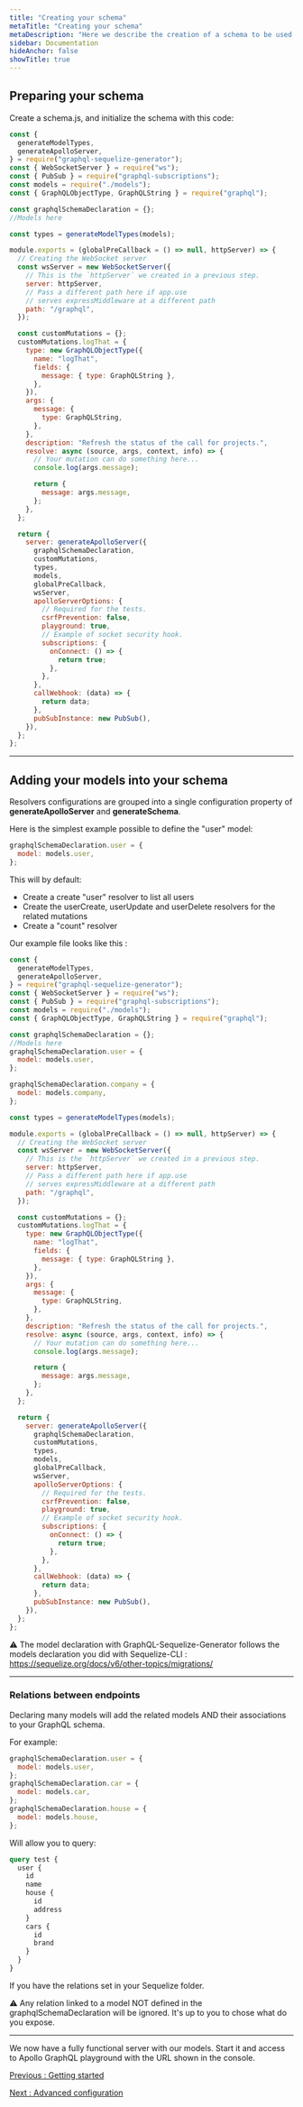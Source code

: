 ```yaml
---
title: "Creating your schema"
metaTitle: "Creating your schema"
metaDescription: "Here we describe the creation of a schema to be used with graphql-sequelize-generator"
sidebar: Documentation
hideAnchor: false
showTitle: true
---
```


## Preparing your schema

Create a schema.js, and initialize the schema with this code:

```javascript
const {
  generateModelTypes,
  generateApolloServer,
} = require("graphql-sequelize-generator");
const { WebSocketServer } = require("ws");
const { PubSub } = require("graphql-subscriptions");
const models = require("./models");
const { GraphQLObjectType, GraphQLString } = require("graphql");

const graphqlSchemaDeclaration = {};
//Models here

const types = generateModelTypes(models);

module.exports = (globalPreCallback = () => null, httpServer) => {
  // Creating the WebSocket server
  const wsServer = new WebSocketServer({
    // This is the `httpServer` we created in a previous step.
    server: httpServer,
    // Pass a different path here if app.use
    // serves expressMiddleware at a different path
    path: "/graphql",
  });

  const customMutations = {};
  customMutations.logThat = {
    type: new GraphQLObjectType({
      name: "logThat",
      fields: {
        message: { type: GraphQLString },
      },
    }),
    args: {
      message: {
        type: GraphQLString,
      },
    },
    description: "Refresh the status of the call for projects.",
    resolve: async (source, args, context, info) => {
      // Your mutation can do something here...
      console.log(args.message);

      return {
        message: args.message,
      };
    },
  };

  return {
    server: generateApolloServer({
      graphqlSchemaDeclaration,
      customMutations,
      types,
      models,
      globalPreCallback,
      wsServer,
      apolloServerOptions: {
        // Required for the tests.
        csrfPrevention: false,
        playground: true,
        // Example of socket security hook.
        subscriptions: {
          onConnect: () => {
            return true;
          },
        },
      },
      callWebhook: (data) => {
        return data;
      },
      pubSubInstance: new PubSub(),
    }),
  };
};
```

---

## Adding your models into your schema

Resolvers configurations are grouped into a single configuration property of **generateApolloServer** and **generateSchema**.

Here is the simplest example possible to define the "user" model:

```javascript
graphqlSchemaDeclaration.user = {
  model: models.user,
};
```

This will by default:

- Create a create "user" resolver to list all users
- Create the userCreate, userUpdate and userDelete resolvers for the related mutations
- Create a "count" resolver

Our example file looks like this :

```javascript
const {
  generateModelTypes,
  generateApolloServer,
} = require("graphql-sequelize-generator");
const { WebSocketServer } = require("ws");
const { PubSub } = require("graphql-subscriptions");
const models = require("./models");
const { GraphQLObjectType, GraphQLString } = require("graphql");

const graphqlSchemaDeclaration = {};
//Models here
graphqlSchemaDeclaration.user = {
  model: models.user,
};

graphqlSchemaDeclaration.company = {
  model: models.company,
};

const types = generateModelTypes(models);

module.exports = (globalPreCallback = () => null, httpServer) => {
  // Creating the WebSocket server
  const wsServer = new WebSocketServer({
    // This is the `httpServer` we created in a previous step.
    server: httpServer,
    // Pass a different path here if app.use
    // serves expressMiddleware at a different path
    path: "/graphql",
  });

  const customMutations = {};
  customMutations.logThat = {
    type: new GraphQLObjectType({
      name: "logThat",
      fields: {
        message: { type: GraphQLString },
      },
    }),
    args: {
      message: {
        type: GraphQLString,
      },
    },
    description: "Refresh the status of the call for projects.",
    resolve: async (source, args, context, info) => {
      // Your mutation can do something here...
      console.log(args.message);

      return {
        message: args.message,
      };
    },
  };

  return {
    server: generateApolloServer({
      graphqlSchemaDeclaration,
      customMutations,
      types,
      models,
      globalPreCallback,
      wsServer,
      apolloServerOptions: {
        // Required for the tests.
        csrfPrevention: false,
        playground: true,
        // Example of socket security hook.
        subscriptions: {
          onConnect: () => {
            return true;
          },
        },
      },
      callWebhook: (data) => {
        return data;
      },
      pubSubInstance: new PubSub(),
    }),
  };
};
```

⚠️ The model declaration with GraphQL-Sequelize-Generator follows the models declaration you did with Sequelize-CLI : https://sequelize.org/docs/v6/other-topics/migrations/

---

### Relations between endpoints

Declaring many models will add the related models AND their associations to your GraphQL schema.

For example:

```javascript
graphqlSchemaDeclaration.user = {
  model: models.user,
};
graphqlSchemaDeclaration.car = {
  model: models.car,
};
graphqlSchemaDeclaration.house = {
  model: models.house,
};
```

Will allow you to query:

```graphql
query test {
  user {
    id
    name
    house {
      id
      address
    }
    cars {
      id
      brand
    }
  }
}
```

If you have the relations set in your Sequelize folder.

⚠️ Any relation linked to a model NOT defined in the graphqlSchemaDeclaration will be ignored. It's up to you to chose what do you expose.

---

We now have a fully functional server with our models. Start it and access to Apollo GraphQL playground with the URL shown in the console.

[Previous : Getting started](index.md)

[Next : Advanced configuration](3advancedConfiguration.md)

